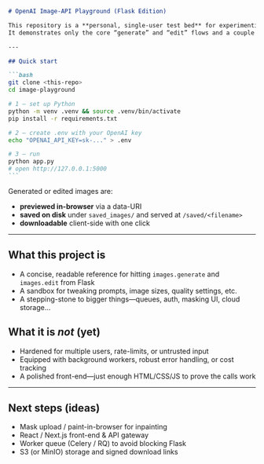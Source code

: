 ````markdown
# OpenAI Image-API Playground (Flask Edition)

This repository is a **personal, single-user test bed** for experimenting with OpenAI’s new `gpt-image-1` endpoints—**_not_** a production-grade service.  
It demonstrates only the core “generate” and “edit” flows and a couple of persistence options.

---

## Quick start

```bash
git clone <this-repo>
cd image-playground

# 1 — set up Python
python -m venv .venv && source .venv/bin/activate
pip install -r requirements.txt

# 2 — create .env with your OpenAI key
echo "OPENAI_API_KEY=sk-..." > .env

# 3 — run
python app.py
# open http://127.0.0.1:5000
```
````

Generated or edited images are:

- **previewed in-browser** via a data-URI
- **saved on disk** under `saved_images/` and served at `/saved/<filename>`
- **downloadable** client-side with one click

---

## What this project **is**

- A concise, readable reference for hitting `images.generate` and `images.edit` from Flask
- A sandbox for tweaking prompts, image sizes, quality settings, etc.
- A stepping-stone to bigger things—queues, auth, masking UI, cloud storage…

## What it **is _not_** (yet)

- Hardened for multiple users, rate-limits, or untrusted input
- Equipped with background workers, robust error handling, or cost tracking
- A polished front-end—just enough HTML/CSS/JS to prove the calls work

---

## Next steps (ideas)

- Mask upload / paint-in-browser for inpainting
- React / Next.js front-end & API gateway
- Worker queue (Celery / RQ) to avoid blocking Flask
- S3 (or MinIO) storage and signed download links
